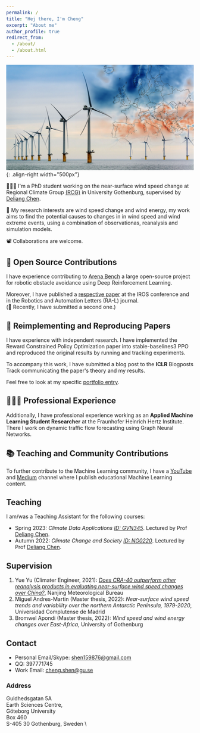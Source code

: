 ```yaml
---
permalink: /
title: "Hej there, I'm Cheng"
excerpt: "About me"
author_profile: true
redirect_from: 
  - /about/
  - /about.html
---
```


     


![Europe’s electricity generation from wind blown off course](/images/wind.jpg){: .align-right width="500px"}

👨🏻‍💻 I'm a PhD student working on the near-surface wind speed change at Regional Climate Group [(RCG)](http://rcg.gvc.gu.se/) in University Gothenburg, supervised by [Deliang Chen](http://rcg.gvc.gu.se/dc/).   




🔬 My research interests are wind speed change and wind energy, my work aims to find the potential causes to changes in in wind speed and wind extreme events, using a combination of observationas, reanalysis and simulation models.




📽️ Collaborations are welcome.

<p hidden> 
# Selected Experience


## 🤖 Open Source Contributions
I have experience contributing to [Arena Bench](https://github.com/Arena-Rosnav) a large open-source project for robotic obstacle avoidance using Deep Reinforcement Learning.

Moreover, I have published a [respective paper](https://sudo-boris.github.io/publication/2022-Arena-Bench) at the IROS conference and in the Robotics and Automation Letters (RA-L) journal. \
(🤫 Recently, I have submitted a second one.)

## 📜 Reimplementing and Reproducing Papers
I have experience with independent research. I have implemented the Reward Constrained Policy Optimization paper into stable-baselines3 PPO and reproduced the original results by running and tracking experiments.

To accompany this work, I have submitted a blog post to the **ICLR** Blogposts Track communicating the paper's theory and my results.

Feel free to look at my specific [portfolio entry](https://sudo-boris.github.io/portfolio/RCPPO/).

## 👨🏻‍🔬 Professional Experience
Additionally, I have professional experience working as an **Applied Machine Learning Student Researcher** at the Fraunhofer Heinrich Hertz Institute. \
There I work on dynamic traffic flow forecasting using Graph Neural Networks.

## 📚 Teaching and Community Contributions
To further contribute to the Machine Learning community, I have a [YouTube](https://www.youtube.com/@borismeinardus) and [Medium](https://medium.com/@boris.meinardus) channel where I publish educational Machine Learning content.
</p>


## Teaching
I am/was a Teaching Assistant for the following courses:
- Spring  2023: *Climate Data Applications  [ID: GVN345](https://www.gu.se/en/study-gothenburg/climate-data-applications-gvn345)*.   Lectured by Prof [Deliang Chen](http://rcg.gvc.gu.se/dc/).   
- Autumn 2022: *Climate Change and Society [ID: NG0220](https://www.gu.se/en/study-gothenburg/climate-change-and-society-ng0220)*. Lectured by Prof [Deliang Chen](http://rcg.gvc.gu.se/dc/).

## Supervision
1. Yue Yu (Climater Engineer, 2021): *[Does CRA-40 outperform other reanalysis products in evaluating near-surface wind speed changes over China?](https://www.sciencedirect.com/science/article/pii/S0169809521005044)*, Nanjing Meteorological Bureau
2. Miguel Andres-Martin (Master thesis, 2022): *Near-surface wind speed trends and variability over the northern Antarctic Peninsula, 1979-2020*, Universidad Complutense de Madrid
3. Bromwel Apondi (Master thesis, 2022): *Wind speed and wind energy changes over East-Africa*, University of Gothenburg


## Contact
- Personal Email/Skype: shen159876@gmail.com
- QQ: 397771745
- Work Email: cheng.shen@gu.se

### Address
Guldhedsgatan 5A \
Earth Sciences Centre, \
Göteborg University \
Box 460 \
S-405 30 Gothenburg, Sweden \